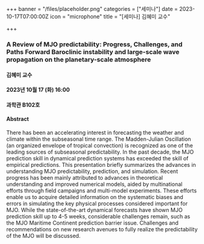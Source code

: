 +++
banner = "/files/placeholder.png"
categories = ["세미나"]
date = 2023-10-17T07:00:00Z
icon = "microphone"
title = "[세미나] 김혜미 교수"

+++
### A Review of MJO predictability: Progress, Challenges, and Paths Forward Baroclinic instability and large-scale wave propagation on the planetary-scale atmosphere 

#### 김혜미 교수

#### 2023년 10월 17 (화) 16:00

#### 과학관 B102호

#### Abstract
There has been an accelerating interest in forecasting the weather and climate within the subseasonal time range. The Madden-Julian Oscillation (an organized envelope of tropical convection) is recognized as one of the leading sources of subseasonal predictability. In the past decade, the MJO prediction skill in dynamical prediction systems has exceeded the skill of empirical predictions. This presentation briefly summarizes the advances in understanding MJO predictability, prediction, and simulation. Recent progress has been mainly attributed to advances in theoretical understanding and improved numerical models, aided by multinational efforts through field campaigns and multi-model experiments. These efforts enable us to acquire detailed information on the systematic biases and errors in simulating the key physical processes considered important for MJO. While the state-of-the-art dynamical forecasts have shown MJO prediction skill up to 4-5 weeks, considerable challenges remain, such as the MJO Maritime Continent prediction barrier issue. Challenges and recommendations on new research avenues to fully realize the predictability of the MJO will be discussed.
